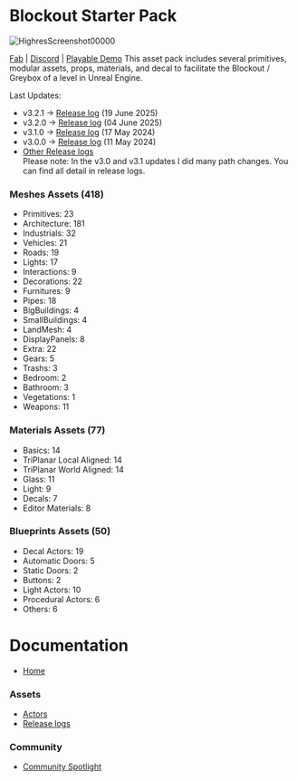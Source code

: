 # Blockout Starter Pack

![HighresScreenshot00000](https://github.com/xavier150/BlockoutStarterPack/assets/7216958/c49e6bdb-c520-4665-a2b0-904314964e0e)

[Fab](https://www.fab.com/listings/146d563e-5b57-4701-bbd5-c317ebfb18b5) | [Discord](https://discord.com/invite/XuYeGCFtxa) | [Playable Demo](https://www.dropbox.com/scl/fo/iwwwuqojv5juk92meorzp/AEaSa8Ql1CT8-ObO1-579Io?rlkey=y55pimr3ca6gfkcrfmvthmzwc&st=zhkqflc1&dl=0)
This asset pack includes several primitives, modular assets, props, materials, and decal to facilitate the Blockout / Greybox of a level in Unreal Engine.

Last Updates:  
- v3.2.1 -> [Release log](https://github.com/xavier150/BlockoutStarterPack/blob/main/ReleaseLogs/Version_3.2.1.md) (19 June 2025)
- v3.2.0 -> [Release log](https://github.com/xavier150/BlockoutStarterPack/blob/main/ReleaseLogs/Version_3.2.0.md) (04 June 2025)
- v3.1.0 -> [Release log](https://github.com/xavier150/BlockoutStarterPack/blob/main/ReleaseLogs/Version_3.1.0.md) (17 May 2024)
- v3.0.0 -> [Release log](https://github.com/xavier150/BlockoutStarterPack/blob/main/ReleaseLogs/Version_3.0.0.md) (11 May 2024)
- [Other Release logs](https://github.com/xavier150/BlockoutStarterPack/wiki/Release-Logs)  
Please note: In the v3.0 and v3.1 updates I did many path changes. You can find all detail in release logs. 

### Meshes Assets (418)
* Primitives: 23
* Architecture: 181
* Industrials: 32
* Vehicles: 21
* Roads: 19
* Lights: 17
* Interactions: 9
* Decorations: 22
* Furnitures: 9
* Pipes: 18
* BigBuildings: 4
* SmallBuildings: 4
* LandMesh: 4
* DisplayPanels: 8
* Extra: 22
* Gears: 5
* Trashs: 3
* Bedroom: 2
* Bathroom: 3
* Vegetations: 1
* Weapons: 11

### Materials Assets (77)
* Basics: 14
* TriPlanar Local Aligned: 14
* TriPlanar World Aligned: 14
* Glass: 11
* Light: 9
* Decals: 7
* Editor Materials: 8

### Blueprints Assets (50)
* Decal Actors: 19
* Automatic Doors: 5
* Static Doors: 2
* Buttons: 2
* Light Actors: 10
* Procedural Actors: 6
* Others: 6

# Documentation
- [Home](https://github.com/xavier150/MMVS/wiki)

### Assets
- [Actors](https://github.com/xavier150/BlockingStarterPack/wiki/Actors)
- [Release logs](https://github.com/xavier150/BlockoutStarterPack/wiki/Release-logs)  

### Community
- [Community Spotlight](https://github.com/xavier150/BlockoutStarterPack/wiki/Community-Spotlight)

